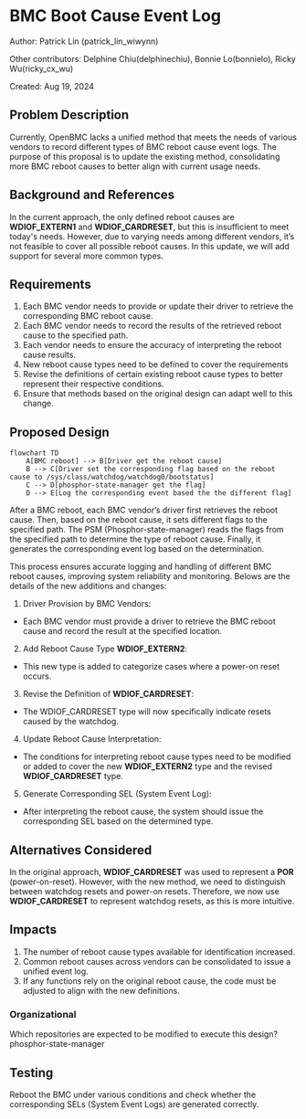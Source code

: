 # BMC Boot Cause Event Log

Author: Patrick Lin (patrick_lin_wiwynn)

Other contributors: Delphine Chiu(delphinechiu), Bonnie Lo(bonnielo), Ricky
Wu(ricky_cx_wu) 

Created: Aug 19, 2024

## Problem Description

Currently, OpenBMC lacks a unified method that meets the needs of various
vendors to record different types of BMC reboot cause event logs. The purpose of
this proposal is to update the existing method, consolidating more BMC reboot
causes to better align with current usage needs.

## Background and References

In the current approach, the only defined reboot causes are **WDIOF_EXTERN1**
and **WDIOF_CARDRESET**, but this is insufficient to meet today's needs.
However, due to varying needs among different vendors, it’s not feasible to
cover all possible reboot causes. In this update, we will add support for
several more common types.

## Requirements

1. Each BMC vendor needs to provide or update their driver to retrieve the 
   corresponding BMC reboot cause.
2. Each BMC vendor needs to record the results of the retrieved reboot cause
   to the specified path.
3. Each vendor needs to ensure the accuracy of interpreting the reboot cause
   results.
4. New reboot cause types need to be defined to cover the requirements
5. Revise the definitions of certain existing reboot cause types to better
   represent their respective conditions.
6. Ensure that methods based on the original design can adapt well to this
   change.

## Proposed Design

```mermaid
flowchart TD
    A[BMC reboot] --> B[Driver get the reboot cause]
    B --> C[Driver set the corresponding flag based on the reboot cause to /sys/class/watchdog/watchdog0/bootstatus]
    C --> D[phosphor-state-manager get the flag]
    D --> E[Log the corresponding event based the the different flag]
```



After a BMC reboot, each BMC vendor’s driver first retrieves the reboot cause.
Then, based on the reboot cause, it sets different flags to the specified path.
The PSM (Phosphor-state-manager) reads the flags from the specified path to
determine the type of reboot cause. Finally, it generates the corresponding
event log based on the determination.

This process ensures accurate logging and handling of different BMC reboot 
causes, improving system reliability and monitoring. Belows are the details of
the new additions and changes:

1. Driver Provision by BMC Vendors:

- Each BMC vendor must provide a driver to retrieve the BMC reboot cause and
  record the result at the specified location.

2. Add Reboot Cause Type **WDIOF_EXTERN2**:

- This new type is added to categorize cases where a power-on reset occurs.

3. Revise the Definition of **WDIOF_CARDRESET**:

- The WDIOF_CARDRESET type will now specifically indicate resets caused by the
  watchdog.

4. Update Reboot Cause Interpretation:

- The conditions for interpreting reboot cause types need to be modified or 
  added to cover the new **WDIOF_EXTERN2** type and the revised 
  **WDIOF_CARDRESET** type.

5. Generate Corresponding SEL (System Event Log):

- After interpreting the reboot cause, the system should issue the corresponding
  SEL based on the determined type.

## Alternatives Considered

In the original approach, **WDIOF_CARDRESET** was used to represent a **POR**
(power-on-reset). However, with the new method, we need to distinguish between
watchdog resets and power-on resets. Therefore, we now use **WDIOF_CARDRESET**
to represent watchdog resets, as this is more intuitive.

## Impacts

1. The number of reboot cause types available for identification increased.
2. Common reboot causes across vendors can be consolidated to issue a unified
   event log.
3. If any functions rely on the original reboot cause, the code must be adjusted
   to align with the new definitions.

### Organizational

Which repositories are expected to be modified to execute this design? phosphor-state-manager

## Testing

Reboot the BMC under various conditions and check whether the corresponding SELs
(System Event Logs) are generated correctly.
